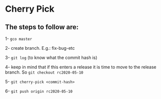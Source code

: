 # Cherry Pick

## The steps to follow are:

1- `gco master`

2- create branch. E.g.: fix-bug-etc

3- `git log` (to know what the commit hash is)

4- keep in mind that if this enters a release it is time to move to the release branch. So `git checkout rc2020-05-10`

5- `git cherry-pick <commit-hash>`

6- `git push origin rc2020-05-10`
